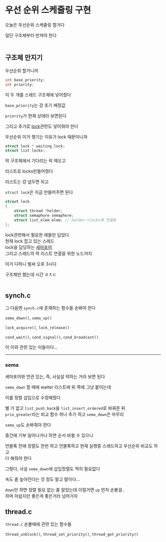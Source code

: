 # 우선 순위 스케줄링 구현

오늘은 우선순위 스케줄링 할거다

일단 구조체부터 만져야 한다
<br><br>

## 구조체 만지기

우선순위 할거니까

```c
int base_priority;
int priority;
```

이 두 개를 스레드 구조체에 넣어줬다

`base_priority`는 걍 초기 배정값

`priority`가 현재 상태라 보면된다

그리고 추가로 [lock](TIL_0904+.md#락-locks)관련도 넣어줘야 한다

우선순위 이거 챙기는 이유가 lock 때문이니까

```c
struct lock * waiting_lock;
struct list locks;
```

락 구조체에서 기다리는 락 떼오고

리스트로 locks만들어줬다

리스트는 걍 냅두면 되고

`struct lock`은 지금 만들어주면 된다

```c
struct lock
{
	struct thread *holder;
	struct semaphore semaphore;
	struct list_elem elem; // holder->locks에 연결용
};
```

lock관련해서 필요한 애들만 담았다<br>
현재 lock 잡고 있는 스레드<br>
lock을 담당하는 [세마포어](TIL_0904+.md#세마포어-semaphores)<br>
그리고 스레드의 락 리스트 연결을 위한 노드까지

이거 다하니 벌써 오후 3시다

구조체만 했는데 시간 ㄹㅈㄷ
<br><br>

## synch.c

그 다음엔 `synch.c`에 존재하는 함수들 손봐야 한다

`sema_down()`, `sema_up()`

`lock_acquire()`, `lock_release()`

`cond_wait()`, `cond_signal()`, `cond_broadcast()`

이 이와 관련 있는 이들이다...

___

### sema

세마포어와 연관 있는, 즉, 사실살 락하는 거라 보면 된다

`sema_down` 할 때에 waiter 리스트에 뒤 쪽에 그냥 붙이는데

이를 정렬 삽입으로 수정해줬다

별 거 없고 `list_push_back`을 `list_insert_ordered`로 바꿔준 뒤<br>
`prio_greater`라는 비교 함수 하나 추가 하고 `sema_down`은 마무리

`sema_up`도 손봐줘야 한다

중간에 기부 일어나거나 하면 순서 바뀔 수 있으니

언블록 전에 정렬도 한번 하고 언블록하고 현재 실행중 스레드하고 우선순위 비교도 하고<br>
다 해줘야 한다

그렇다, 사실 `sema_down`에 삽입정렬도 딱히 필요없다

속도 좀 높아진다는 것 정도 말고 말이다...

`down`만 하면 정렬 필요 없는 줄 알았는데 이럴거면 `up` 먼저 손볼걸.. <br>
하며 아쉽지만 좋은게 좋은거라 넘어가자



## thread.c

`thread.c` 손볼때에 관련 있는 함수들 

`thread_unblock()`, `thread_set_priority()`, `thread_get_priority()`